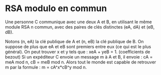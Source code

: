 # RSA modulo en commun 

Une personne  C communique avec une deux  A et B, en utilisant le même module RSA n commun, avec des paires de clés distinctes (eA, dA) et (eB, dB).
 
Notons  (n, eA) la clé publique de A et (n, eB) la clé publique de B.
 On suppose de plus que eA et eB sont premiers entre eux (ce qui est le plus général).
On peut trouver x et y tels que :
xeA + yeB = 1. (coefficients de bezout)
Si un expéditeur C envoie un message m à A et B, il envoie :
cA = meA mod n,
cB = meB mod n.
Alors tout le monde est capable de retrouver m par la formule :
m = cA^x*cB^y mod n.
